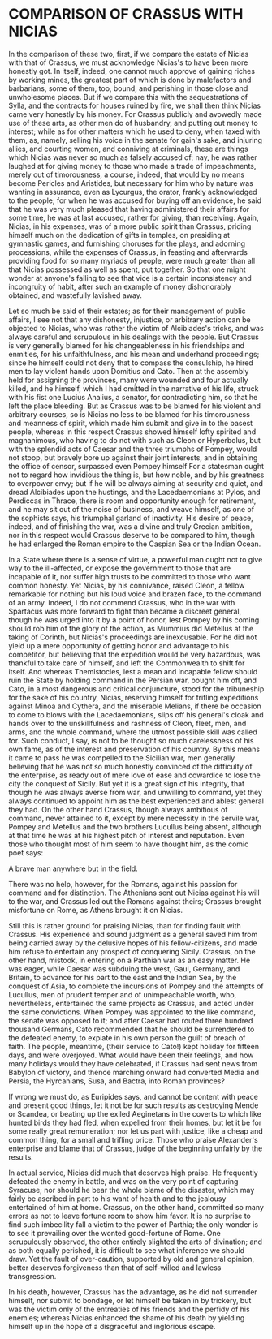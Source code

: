 # COMPARISON OF CRASSUS WITH NICIAS

In the comparison of these two, first, if we compare the estate
of Nicias with that of Crassus, we must acknowledge Nicias's to
have been more honestly got.  In itself, indeed, one cannot much
approve of gaining riches by working mines, the greatest part of
which is done by malefactors and barbarians, some of them, too,
bound, and perishing in those close and unwholesome places.  But
if we compare this with the sequestrations of Sylla, and the
contracts for houses ruined by fire, we shall then think Nicias
came very honestly by his money.  For Crassus publicly and
avowedly made use of these arts, as other men do of husbandry,
and putting out money to interest; while as for other matters
which he used to deny, when taxed with them, as, namely, selling
his voice in the senate for gain's sake, and injuring allies,
and courting women, and conniving at criminals, these are things
which Nicias was never so much as falsely accused of; nay, he
was rather laughed at for giving money to those who made a trade
of impeachments, merely out of timorousness, a course, indeed,
that would by no means become Pericles and Aristides, but
necessary for him who by nature was wanting in assurance, even
as Lycurgus, the orator, frankly acknowledged to the people; for
when he was accused for buying off an evidence, he said that he
was very much pleased that having administered their affairs for
some time, he was at last accused, rather for giving, than
receiving.  Again, Nicias, in his expenses, was of a more public
spirit than Crassus, priding himself much on the dedication of
gifts in temples, on presiding at gymnastic games, and
furnishing choruses for the plays, and adorning processions,
while the expenses of Crassus, in feasting and afterwards
providing food for so many myriads of people, were much greater
than all that Nicias possessed as well as spent, put together.
So that one might wonder at anyone's failing to see that vice
is a certain inconsistency and incongruity of habit, after such
an example of money dishonorably obtained, and wastefully
lavished away.

Let so much be said of their estates; as for their management of
public affairs, I see not that any dishonesty, injustice, or
arbitrary action can be objected to Nicias, who was rather the
victim of Alcibiades's tricks, and was always careful and
scrupulous in his dealings with the people.  But Crassus is very
generally blamed for his changeableness in his friendships and
enmities, for his unfaithfulness, and his mean and underhand
proceedings; since he himself could not deny that to compass the
consulship, he hired men to lay violent hands upon Domitius and
Cato.  Then at the assembly held for assigning the provinces,
many were wounded and four actually killed, and he himself,
which I had omitted in the narrative of his life, struck with
his fist one Lucius Analius, a senator, for contradicting him,
so that he left the place bleeding.  But as Crassus was to be
blamed for his violent and arbitrary courses, so is Nicias no
less to be blamed for his timorousness and meanness of spirit,
which made him submit and give in to the basest people, whereas
in this respect Crassus showed himself lofty spirited and
magnanimous, who having to do not with such as Cleon or
Hyperbolus, but with the splendid acts of Caesar and the three
triumphs of Pompey, would not stoop, but bravely bore up against
their joint interests, and in obtaining the office of censor,
surpassed even Pompey himself For a statesman ought not to
regard how invidious the thing is, but how noble, and by his
greatness to overpower envy; but if he will be always aiming at
security and quiet, and dread Alcibiades upon the hustings, and
the Lacedaemonians at Pylos, and Perdiccas in Thrace, there is
room and opportunity enough for retirement, and he may sit out
of the noise of business, and weave himself, as one of the
sophists says, his triumphal garland of inactivity.  His desire
of peace, indeed, and of finishing the war, was a divine and
truly Grecian ambition, nor in this respect would Crassus
deserve to be compared to him, though he had enlarged the Roman
empire to the Caspian Sea or the Indian Ocean.

In a State where there is a sense of virtue, a powerful man
ought not to give way to the ill-affected, or expose the
government to those that are incapable of it, nor suffer high
trusts to be committed to those who want common honesty.  Yet
Nicias, by his connivance, raised Cleon, a fellow remarkable for
nothing but his loud voice and brazen face, to the command of an
army.  Indeed, I do not commend Crassus, who in the war with
Spartacus was more forward to fight than became a discreet
general, though he was urged into it by a point of honor, lest
Pompey by his coming should rob him of the glory of the action,
as Mummius did Metellus at the taking of Corinth, but Nicias's
proceedings are inexcusable.  For he did not yield up a mere
opportunity of getting honor and advantage to his competitor,
but believing that the expedition would be very hazardous, was
thankful to take care of himself, and left the Commonwealth to
shift for itself.  And whereas Themistocles, lest a mean and
incapable fellow should ruin the State by holding command in the
Persian war, bought him off, and Cato, in a most dangerous and
critical conjuncture, stood for the tribuneship for the sake of
his country, Nicias, reserving himself for trifling expeditions
against Minoa and Cythera, and the miserable Melians, if there
be occasion to come to blows with the Lacedaemonians, slips off
his general's cloak and hands over to the unskillfulness and
rashness of Cleon, fleet, men, and arms, and the whole command,
where the utmost possible skill was called for.  Such conduct, I
say, is not to be thought so much carelessness of his own fame,
as of the interest and preservation of his country.  By this
means it came to pass he was compelled to the Sicilian war, men
generally believing that he was not so much honestly convinced
of the difficulty of the enterprise, as ready out of mere love
of ease and cowardice to lose the city the conquest of Sicily.
But yet it is a great sign of his integrity, that though he was
always averse from war, and unwilling to command, yet they
always continued to appoint him as the best experienced and
ablest general they had.  On the other hand Crassus, though
always ambitious of command, never attained to it, except by
mere necessity in the servile war, Pompey and Metellus and the
two brothers Lucullus being absent, although at that time he was
at his highest pitch of interest and reputation.  Even those who
thought most of him seem to have thought him, as the comic poet
says:

A brave man anywhere but in the field.

There was no help, however, for the Romans, against his passion
for command and for distinction.  The Athenians sent out Nicias
against his will to the war, and Crassus led out the Romans
against theirs; Crassus brought misfortune on Rome, as Athens
brought it on Nicias.

Still this is rather ground for praising Nicias, than for
finding fault with Crassus.  His experience and sound judgment
as a general saved him from being carried away by the delusive
hopes of his fellow-citizens, and made him refuse to entertain
any prospect of conquering Sicily.  Crassus, on the other hand,
mistook, in entering on a Parthian war as an easy matter.  He
was eager, while Caesar was subduing the west, Gaul, Germany,
and Britain, to advance for his part to the east and the Indian
Sea, by the conquest of Asia, to complete the incursions of
Pompey and the attempts of Lucullus, men of prudent temper and
of unimpeachable worth, who, nevertheless, entertained the same
projects as Crassus, and acted under the same convictions.  When
Pompey was appointed to the like command, the senate was opposed
to it; and after Caesar had routed three hundred thousand
Germans, Cato recommended that he should be surrendered to the
defeated enemy, to expiate in his own person the guilt of breach
of faith.  The people, meantime, (their service to Cato!) kept
holiday for fifteen days, and were overjoyed.  What would have
been their feelings, and how many holidays would they have
celebrated, if Crassus had sent news from Babylon of victory,
and thence marching onward had converted Media and Persia, the
Hyrcanians, Susa, and Bactra, into Roman provinces?

If wrong we must do, as Euripides says, and cannot be content
with peace and present good things, let it not be for such
results as destroying Mende or Scandea, or beating up the exiled
Aeginetans in the coverts to which like hunted birds they had
fled, when expelled from their homes, but let it be for some
really great remuneration; nor let us part with justice, like a
cheap and common thing, for a small and trifling price.  Those
who praise Alexander's enterprise and blame that of Crassus,
judge of the beginning unfairly by the results.

In actual service, Nicias did much that deserves high praise.
He frequently defeated the enemy in battle, and was on the very
point of capturing Syracuse; nor should he bear the whole blame
of the disaster, which may fairly be ascribed in part to his
want of health and to the jealousy entertained of him at home.
Crassus, on the other hand, committed so many errors as not to
leave fortune room to show him favor.  It is no surprise to find
such imbecility fall a victim to the power of Parthia; the only
wonder is to see it prevailing over the wonted good-fortune of
Rome.  One scrupulously observed, the other entirely slighted
the arts of divination; and as both equally perished, it is
difficult to see what inference we should draw.  Yet the fault
of over-caution, supported by old and general opinion, better
deserves forgiveness than that of self-willed and lawless
transgression.

In his death, however, Crassus has the advantage, as he did not
surrender himself, nor submit to bondage, or let himself be
taken in by trickery, but was the victim only of the entreaties
of his friends and the perfidy of his enemies; whereas Nicias
enhanced the shame of his death by yielding himself up in the
hope of a disgraceful and inglorious escape.



